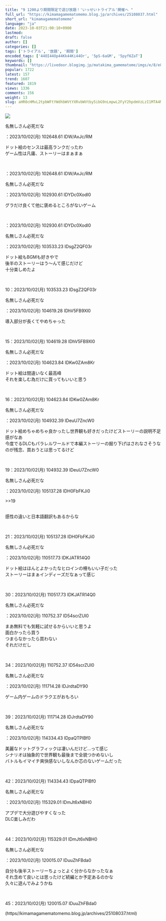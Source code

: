 ```yaml
---
title: "9 1200より期間限定で遊び放題！'いっせいトライアル'開催へ "
full_url: "https://kimamagamematomemo.blog.jp/archives/25108037.html"
short_url: "kimamagamematomemo"
language: "ja"
date: 2023-10-03T21:00:10+0900
lastmod: 
draft: false
author: []
categories: []
tags: ['トライアル', '放題', '期間']
encoded_tags: ['44OI44Op44Kk44Ki44Or', '5pS-6aGM', '5pyf6ZaT']
keywords: []
thumbnail: "https://livedoor.blogimg.jp/matakima_gamematome/imgs/e/8/e8b1d446.jpg"
popular: 1722
latest: 157
trend: 1607
featured: 1819
views: 1336
comments: 156
weight: 13
slug: aHR0cHMvL2tpbWFtYWdhbWVtYXRvbWVtby5ibG9nLmpwL2FyY2hpdmVzLzI1MTA4MDM3Lmh0bWw=
---
```


![](https://livedoor.blogimg.jp/matakima_gamematome/imgs/e/8/e8b1d446.jpg)

<div><p id='resuname8' class='ui-sortable-handle'>名無しさん必死だな </p>：2023/10/02(月) 102648.61 IDW/AxJc/RM<p id='surebody8' class='surebody_WAxJcRM' name='surebodymain'>ドット絵のセンスは最高ランクだったわ <br> ゲーム性は凡庸、ストーリーはまぁまぁ </p><br><p>：2023/10/02(月) 102648.61 IDW/AxJc/RM</p><p id='resuname9' class='ui-sortable-handle'>名無しさん必死だな </p>：2023/10/02(月) 102930.61 IDYDc0XodI0<p id='surebody9' class='surebody_YDc0XodI0' name='surebodymain'>グラだけ良くて他に褒めるところがないゲーム </p><br><p>：2023/10/02(月) 102930.61 IDYDc0XodI0</p><p id='resuname10' class='ui-sortable-handle'>名無しさん必死だな </p>：2023/10/02(月) 103533.23 IDsgZ2QF03r<p id='surebody10' class='surebody_sgZ2QF03r' name='surebodymain'>ドット絵もBGMも好きやで <br> 後半のストーリーはう～んて感じだけど <br> 十分楽しめたよ </p><br><p>10：2023/10/02(月) 103533.23 IDsgZ2QF03r</p><p id='resuname15' class='ui-sortable-handle'>名無しさん必死だな </p>：2023/10/02(月) 104619.28 IDhV5FB9Xl0<p id='surebody15' class='surebody_hV5FB9Xl0' name='surebodymain'>導入部分が長くてやめちゃった </p><br><p>15：2023/10/02(月) 104619.28 IDhV5FB9Xl0</p><p id='resuname16' class='ui-sortable-handle'>名無しさん必死だな </p>：2023/10/02(月) 104623.84 IDKw0ZAm8Kr<p id='surebody16' class='surebody_Kw0ZAm8Kr' name='surebodymain'>ドット絵は間違いなく最高峰 <br> それを楽しむ為だけに買ってもいいと思う </p><br><p>16：2023/10/02(月) 104623.84 IDKw0ZAm8Kr</p><p id='resuname19' class='ui-sortable-handle'>名無しさん必死だな </p>：2023/10/02(月) 104932.39 IDeuU7ZncW0<p id='surebody19' class='surebody_euU7ZncW0' name='surebodymain'>ドット絵めちゃめちゃ良かったし世界観も好きだったけどストーリーの説明不足感がなあ <br> 今度でるDLCもパラレルワールドで本編ストーリーの掘り下げはされなさそうなのが残念、買おうとは思ってるけど </p><br><p>19：2023/10/02(月) 104932.39 IDeuU7ZncW0</p><p id='resuname21' class='ui-sortable-handle'>名無しさん必死だな </p>：2023/10/02(月) 105137.28 IDH0FbFKJi0<p id='surebody21' class='surebody_H0FbFKJi0' name='surebodymain'><p class='ui-sortable-handle'>>>19</p> <br> 感性の違いと日本語翻訳もあるからな </p><br><p>21：2023/10/02(月) 105137.28 IDH0FbFKJi0</p><p id='resuname30' class='ui-sortable-handle'>名無しさん必死だな </p>：2023/10/02(月) 110517.73 IDKJATR14Q0<p id='surebody30' class='surebody_KJATR14Q0' name='surebodymain'>ドット絵はほんとよかったなヒロインの柵もいい子だった <br> ストーリーはまぁインディーズだなぁって感じ </p><br><p>30：2023/10/02(月) 110517.73 IDKJATR14Q0</p><p id='resuname34' class='ui-sortable-handle'>名無しさん必死だな </p>：2023/10/02(月) 110752.37 ID54scrZUI0<p id='surebody34' class='surebody_54scrZUI0' name='surebodymain'>まあ無料でも気軽に試せるからいいと思うよ <br> 面白かったら買う <br> つまらなかったら買わない <br> それだけだし </p><br><p>34：2023/10/02(月) 110752.37 ID54scrZUI0</p><p id='resuname39' class='ui-sortable-handle'>名無しさん必死だな </p>：2023/10/02(月) 111714.28 IDJrdtaDY90<p id='surebody39' class='surebody_JrdtaDY90' name='surebodymain'>ゲーム内ゲームのドラクエがおもろい </p><br><p>39：2023/10/02(月) 111714.28 IDJrdtaDY90</p><p id='resuname42' class='ui-sortable-handle'>名無しさん必死だな </p>：2023/10/02(月) 114334.43 IDpaQTPIBf0<p id='surebody42' class='surebody_paQTPIBf0' name='surebodymain'>美麗なドットグラフィックは凄いんだけど…って感じ <br> シナリオは抽象的で世界観も最後まで全貌つかめないし <br> バトルもイマイチ爽快感ないしなんか芯のないゲームだった </p><br><p>42：2023/10/02(月) 114334.43 IDpaQTPIBf0</p><p id='resuname44' class='ui-sortable-handle'>名無しさん必死だな </p>：2023/10/02(月) 115329.01 IDmJt6xNBH0<p id='surebody44' class='surebody_mJt6xNBH0' name='surebodymain'>アプデで大分遊びやすくなった <br> DLC楽しみだわ </p><br><p>44：2023/10/02(月) 115329.01 IDmJt6xNBH0</p><p id='resuname45' class='ui-sortable-handle'>名無しさん必死だな </p>：2023/10/02(月) 120015.07 IDuuZhFBda0<p id='surebody45' class='surebody_uuZhFBda0' name='surebodymain'>自分も後半ストーリーちょっとよく分からなかったなぁ <br> それ含めて良いとは思ったけど続編とか予定あるのかな <br> 久々に遊んでみようかね </p><br><p>45：2023/10/02(月) 120015.07 IDuuZhFBda0</p><p id='preview_dispAffi'></p></div>

(https//kimamagamematomemo.blog.jp/archives/25108037.html)
